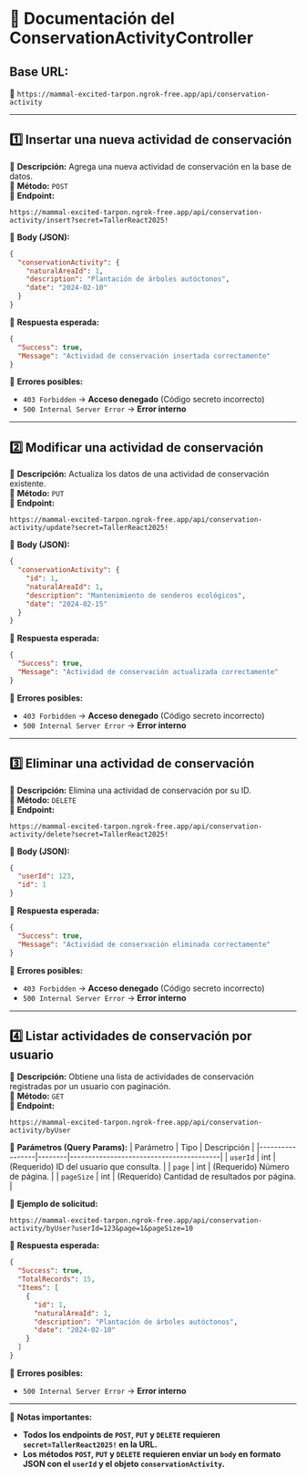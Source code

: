 # **📌 Documentación del ConservationActivityController**
## **Base URL:**  
📍 `https://mammal-excited-tarpon.ngrok-free.app/api/conservation-activity`

---

## **1️⃣ Insertar una nueva actividad de conservación**  
🔹 **Descripción:** Agrega una nueva actividad de conservación en la base de datos.  
🔹 **Método:** `POST`  
🔹 **Endpoint:**  
```
https://mammal-excited-tarpon.ngrok-free.app/api/conservation-activity/insert?secret=TallerReact2025!
```
🔹 **Body (JSON):**  
```json
{
  "conservationActivity": {
    "naturalAreaId": 1,
    "description": "Plantación de árboles autóctonos",
    "date": "2024-02-10"
  }
}
```
🔹 **Respuesta esperada:**  
```json
{
  "Success": true,
  "Message": "Actividad de conservación insertada correctamente"
}
```
🔹 **Errores posibles:**
- `403 Forbidden` → **Acceso denegado** (Código secreto incorrecto)
- `500 Internal Server Error` → **Error interno**

---

## **2️⃣ Modificar una actividad de conservación**  
🔹 **Descripción:** Actualiza los datos de una actividad de conservación existente.  
🔹 **Método:** `PUT`  
🔹 **Endpoint:**  
```
https://mammal-excited-tarpon.ngrok-free.app/api/conservation-activity/update?secret=TallerReact2025!
```
🔹 **Body (JSON):**  
```json
{
  "conservationActivity": {
    "id": 1,
    "naturalAreaId": 1,
    "description": "Mantenimiento de senderos ecológicos",
    "date": "2024-02-15"
  }
}
```
🔹 **Respuesta esperada:**  
```json
{
  "Success": true,
  "Message": "Actividad de conservación actualizada correctamente"
}
```
🔹 **Errores posibles:**
- `403 Forbidden` → **Acceso denegado** (Código secreto incorrecto)
- `500 Internal Server Error` → **Error interno**

---

## **3️⃣ Eliminar una actividad de conservación**  
🔹 **Descripción:** Elimina una actividad de conservación por su ID.  
🔹 **Método:** `DELETE`  
🔹 **Endpoint:**  
```
https://mammal-excited-tarpon.ngrok-free.app/api/conservation-activity/delete?secret=TallerReact2025!
```
🔹 **Body (JSON):**  
```json
{
  "userId": 123,
  "id": 1
}
```
🔹 **Respuesta esperada:**  
```json
{
  "Success": true,
  "Message": "Actividad de conservación eliminada correctamente"
}
```
🔹 **Errores posibles:**
- `403 Forbidden` → **Acceso denegado** (Código secreto incorrecto)
- `500 Internal Server Error` → **Error interno**

---

## **4️⃣ Listar actividades de conservación por usuario**  
🔹 **Descripción:** Obtiene una lista de actividades de conservación registradas por un usuario con paginación.  
🔹 **Método:** `GET`  
🔹 **Endpoint:**  
```
https://mammal-excited-tarpon.ngrok-free.app/api/conservation-activity/byUser
```
🔹 **Parámetros (Query Params):**
| Parámetro        | Tipo   | Descripción                             |
|-----------------|--------|-----------------------------------------|
| `userId`        | int    | (Requerido) ID del usuario que consulta. |
| `page`          | int    | (Requerido) Número de página. |
| `pageSize`      | int    | (Requerido) Cantidad de resultados por página. |

🔹 **Ejemplo de solicitud:**  
```
https://mammal-excited-tarpon.ngrok-free.app/api/conservation-activity/byUser?userId=123&page=1&pageSize=10
```

🔹 **Respuesta esperada:**  
```json
{
  "Success": true,
  "TotalRecords": 15,
  "Items": [
    {
      "id": 1,
      "naturalAreaId": 1,
      "description": "Plantación de árboles autóctonos",
      "date": "2024-02-10"
    }
  ]
}
```
🔹 **Errores posibles:**
- `500 Internal Server Error` → **Error interno**

---

📢 **Notas importantes:**
- **Todos los endpoints de `POST`, `PUT` y `DELETE` requieren `secret=TallerReact2025!` en la URL.**
- **Los métodos `POST`, `PUT` y `DELETE` requieren enviar un `body` en formato JSON con el `userId` y el objeto `conservationActivity`.**

